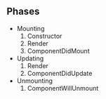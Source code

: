 ## Phases
- Mounting
    1. Constructor
    2. Render
    3. ComponentDidMount
- Updating 
    1. Render
    2. ComponentDidUpdate
- Unmounting
    1. ComponentWillUnmount